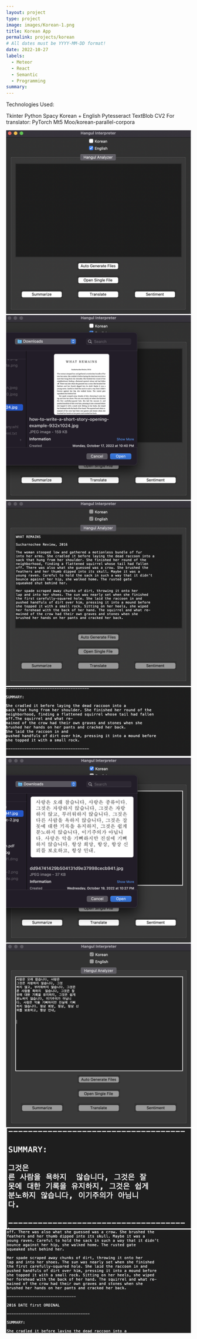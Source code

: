 ```yaml
---
layout: project
type: project
image: images/Korean-1.png
title: Korean App
permalink: projects/korean
# All dates must be YYYY-MM-DD format!
date: 2022-10-27
labels:
  - Meteor
  - React
  - Semantic
  - Programming
summary: 
---
```


Technologies Used:

Tkinter
Python
Spacy 
	Korean + English
Pytesseract
TextBlob
CV2
For translator:
	PyTorch
	Mt5 
	Moo/korean-parallel-corpora 


<img class="ui large image" src="/images/Korean-1.png">

<img class="ui large image" src="/images/Korean2.png">

<img class="ui large image" src="/images/Korean3.png">

<img class="ui large image" src="/images/Korean4.png">

<img class="ui large image" src="/images/Korean5.png">

<img class="ui large image" src="/images/Korean6.png">

<img class="ui large image" src="/images/Korean7.png">

<img class="ui large image" src="/images/Korean8.png">
